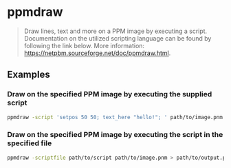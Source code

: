 # ppmdraw

> Draw lines, text and more on a PPM image by executing a script. Documentation on the utilized scripting language can be found by following the link below. More information: <https://netpbm.sourceforge.net/doc/ppmdraw.html>.

## Examples

### Draw on the specified PPM image by executing the supplied script

```bash
ppmdraw -script 'setpos 50 50; text_here "hello!"; ' path/to/image.pnm > path/to/output.pnm
```

### Draw on the specified PPM image by executing the script in the specified file

```bash
ppmdraw -scriptfile path/to/script path/to/image.pnm > path/to/output.pnm
```
